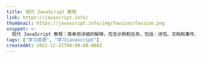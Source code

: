 ```yaml
---
title: 现代 JavaScript 教程
link: https://javascript.info/
thumbnail: https://javascript.info/img/favicon/favicon.png
snippet: >-
  现代 JavaScript 教程：简单但详细的解释，包含示例和任务，包括：闭包、文档和事件、面向对象编程等等。
tags: ["学习资源", "学习javascript"]
createdAt: 2022-12-22T00:00:00.000Z
---
```

